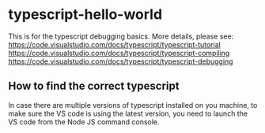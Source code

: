 # typescript-hello-world
This is for  the typescript debugging basics.
More details, please see:
https://code.visualstudio.com/docs/typescript/typescript-tutorial
https://code.visualstudio.com/docs/typescript/typescript-compiling
https://code.visualstudio.com/docs/typescript/typescript-debugging

## How to find the correct typescript
In case there are multiple versions of typescript installed on you machine, to make sure the VS code is using the latest version, you need to launch the VS code from the Node JS command console.

